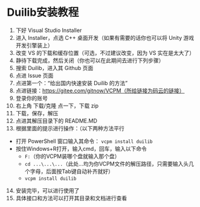# Duilib安装教程

1. 下好 Visual Studio Installer
2. 进入 Installer，点选 C++ 桌面开发（如果有需要的话你也可以将 Unity 游戏开发引擎装上）
3. 改变 VS 的下载和缓存位置（可选，不过建议改变，因为 VS 实在是太大了）
4. 静待下载完成，然后关闭（你也可以在此期间去进行下列步骤）
5. 搜索 Duilib，进入其 Github 页面
6. 点进 Issue 页面
7. 点进第一个：“给出国内快速安装 Duilib 的方法”
8. 点进链接：https://gitee.com/gitnow/VCPM（所给链接为码云的链接）
9. 登录你的账号
10. 右上角 下载/克隆 点一下，下载 zip
11. 下载，保存，解压
12. 点进其解压目录下的 README.MD
13. 根据里面的提示进行操作：（以下两种方法平行

- 打开 PowerShell 窗口输入其命令： `vcpm install duilib`
- 按住Windows+R打开，输入cmd，回车，输入以下命令
  - `F:`（你的VCPM装哪个盘就输入那个盘）
  - `cd ...\...\...`（此处...均为你VCPM文件的解压路径，只需要输入头几个字母，后面按Tab键自动补齐就好）
  - `vcpm install duilib`

14. 安装完毕，可以进行使用了
15. 具体接口和方法可以打开其目录和文档进行查看




